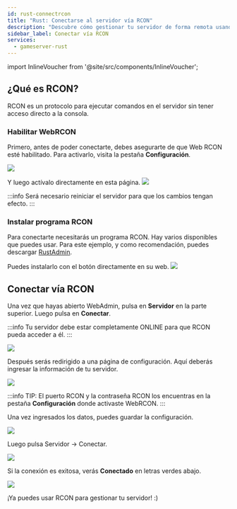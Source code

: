 ```yaml
---
id: rust-connectrcon
title: "Rust: Conectarse al servidor vía RCON"
description: "Descubre cómo gestionar tu servidor de forma remota usando RCON para ejecutar comandos y control eficiente → Aprende más ahora"
sidebar_label: Conectar vía RCON
services:
  - gameserver-rust
---
```


import InlineVoucher from '@site/src/components/InlineVoucher';

## ¿Qué es RCON?

RCON es un protocolo para ejecutar comandos en el servidor sin tener acceso directo a la consola.

<InlineVoucher />

### Habilitar WebRCON

Primero, antes de poder conectarte, debes asegurarte de que Web RCON esté habilitado.
Para activarlo, visita la pestaña **Configuración**.

![](https://screensaver01.zap-hosting.com/index.php/s/RqpZcnBcEHY3gN2/preview)

Y luego actívalo directamente en esta página.
![](https://screensaver01.zap-hosting.com/index.php/s/wJ5psnbAneZ6rMD/preview)

:::info
Será necesario reiniciar el servidor para que los cambios tengan efecto. 
:::

### Instalar programa RCON

Para conectarte necesitarás un programa RCON. Hay varios disponibles que puedes usar.
Para este ejemplo, y como recomendación, puedes descargar [RustAdmin](https://www.rustadmin.com/).

Puedes instalarlo con el botón directamente en su web.
![](https://screensaver01.zap-hosting.com/index.php/s/zNtESocaQPFwzCg/preview)

## Conectar vía RCON

Una vez que hayas abierto WebAdmin, pulsa en **Servidor** en la parte superior. Luego pulsa en **Conectar**.

:::info
Tu servidor debe estar completamente ONLINE para que RCON pueda acceder a él. 
:::

![](https://screensaver01.zap-hosting.com/index.php/s/bHLwGDCqH52Bye8/preview)

Después serás redirigido a una página de configuración.
Aquí deberás ingresar la información de tu servidor.

![](https://screensaver01.zap-hosting.com/index.php/s/qmQFd7S79EpYWTE/preview)

:::info
TIP: El puerto RCON y la contraseña RCON los encuentras en la pestaña **Configuración** donde activaste WebRCON. 
:::

Una vez ingresados los datos, puedes guardar la configuración.

![](https://screensaver01.zap-hosting.com/index.php/s/FDMqdsfAHrbiTpt/preview)

Luego pulsa Servidor -> Conectar.

![](https://screensaver01.zap-hosting.com/index.php/s/4DLGZiQ5X6WJrzA/preview)

Si la conexión es exitosa, verás **Conectado** en letras verdes abajo.

![](https://screensaver01.zap-hosting.com/index.php/s/qzq68ENHzXGK69T/preview)

¡Ya puedes usar RCON para gestionar tu servidor! :) 


<InlineVoucher />